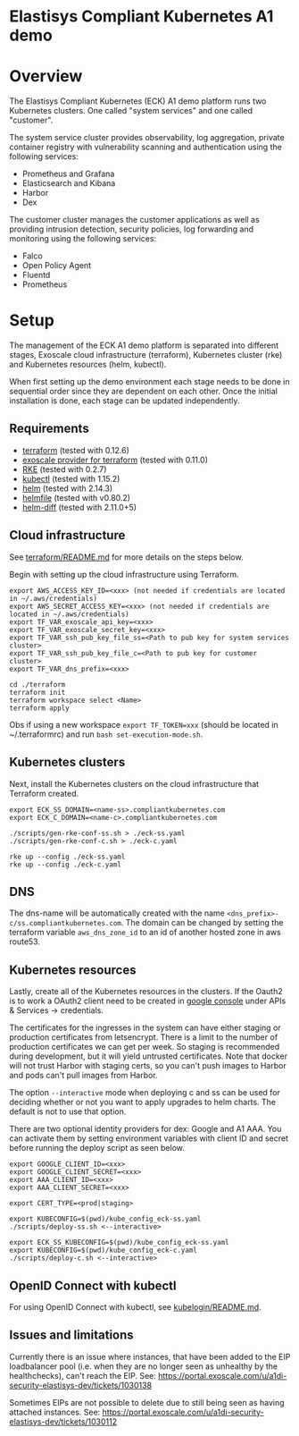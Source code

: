 Elastisys Compliant Kubernetes A1 demo
======================================

# Overview

The Elastisys Compliant Kubernetes (ECK) A1 demo platform runs two Kubernetes
clusters. One called "system services" and one called "customer".

The system service cluster provides observability, log aggregation,
private container registry with vulnerability scanning and authentication using
the following services:

* Prometheus and Grafana
* Elasticsearch and Kibana
* Harbor
* Dex

The customer cluster manages the customer applications as well as providing
intrusion detection, security policies, log forwarding and monitoring using the
following services:

* Falco
* Open Policy Agent
* Fluentd
* Prometheus

# Setup

The management of the ECK A1 demo platform is separated into different stages,
Exoscale cloud infrastructure (terraform), Kubernetes cluster (rke) and
Kubernetes resources (helm, kubectl).

When first setting up the demo environment each stage needs to be done in
sequential order since they are dependent on each other. Once the initial
installation is done, each stage can be updated independently.

## Requirements

- [terraform](https://www.terraform.io/downloads.html) (tested with 0.12.6)
- [exoscale provider for terraform](https://github.com/exoscale/terraform-provider-exoscale/releases) (tested with 0.11.0)
- [RKE](https://github.com/rancher/rke/releases) (tested with 0.2.7)
- [kubectl](https://github.com/kubernetes/kubernetes/releases) (tested with 1.15.2)
- [helm](https://github.com/helm/helm/releases) (tested with 2.14.3)
- [helmfile](https://github.com/roboll/helmfile) (tested with v0.80.2)
- [helm-diff](https://github.com/databus23/helm-diff) (tested with 2.11.0+5)

## Cloud infrastructure

See [terraform/README.md](terraform/README.md) for more details on the steps below.

Begin with setting up the cloud infrastructure using Terraform.

    export AWS_ACCESS_KEY_ID=<xxx> (not needed if credentials are located in ~/.aws/credentials)
    export AWS_SECRET_ACCESS_KEY=<xxx> (not needed if credentials are located in ~/.aws/credentials)
    export TF_VAR_exoscale_api_key=<xxx>
    export TF_VAR_exoscale_secret_key=<xxx>
    export TF_VAR_ssh_pub_key_file_ss=<Path to pub key for system services cluster>
    export TF_VAR_ssh_pub_key_file_c=<Path to pub key for customer cluster>
    export TF_VAR_dns_prefix=<xxx>

    cd ./terraform
    terraform init
    terraform workspace select <Name>
    terraform apply

Obs if using a new workspace `export TF_TOKEN=xxx` (should be located in ~/.terraformrc) and
run `bash set-execution-mode.sh`. 

## Kubernetes clusters

Next, install the Kubernetes clusters on the cloud infrastructure that
Terraform created.

    export ECK_SS_DOMAIN=<name-ss>.compliantkubernetes.com
    export ECK_C_DOMAIN=<name-c>.compliantkubernetes.com

    ./scripts/gen-rke-conf-ss.sh > ./eck-ss.yaml
    ./scripts/gen-rke-conf-c.sh > ./eck-c.yaml

    rke up --config ./eck-ss.yaml
    rke up --config ./eck-c.yaml

## DNS

The dns-name will be automatically created with the name `<dns_prefix>-c/ss.compliantkubernetes.com`.
The domain can be changed by setting the terraform variable `aws_dns_zone_id` to an id of another hosted zone
in aws route53.

## Kubernetes resources

Lastly, create all of the Kubernetes resources in the clusters.
If the Oauth2 is to work a OAuth2 client need to be created in [google console](https://console.cloud.google.com/apis/credentials) under
APIs & Services -> credentials.

The certificates for the ingresses in the system can have either staging or production certificates from letsencrypt.
There is a limit to the number of production certificates we can get per week. So staging is recommended during development, but it will yield untrusted certificates.
Note that docker will not trust Harbor with staging certs, so you can't push images to Harbor and pods can't pull images from Harbor.

The option `--interactive` mode when deploying c and ss can be used for deciding whether or not you want to apply upgrades to helm charts.
The default is not to use that option.

There are two optional identity providers for dex: Google and A1 AAA.
You can activate them by setting environment variables with client ID and secret before running the deploy script as seen below.


    export GOOGLE_CLIENT_ID=<xxx>
    export GOOGLE_CLIENT_SECRET=<xxx>
    export AAA_CLIENT_ID=<xxx>
    export AAA_CLIENT_SECRET=<xxx>

    export CERT_TYPE=<prod|staging>

    export KUBECONFIG=$(pwd)/kube_config_eck-ss.yaml
    ./scripts/deploy-ss.sh <--interactive>

    export ECK_SS_KUBECONFIG=$(pwd)/kube_config_eck-ss.yaml
    export KUBECONFIG=$(pwd)/kube_config_eck-c.yaml
    ./scripts/deploy-c.sh <--interactive>

## OpenID Connect with kubectl

For using OpenID Connect with kubectl, see
[kubelogin/README.md](kubelogin/README.md).

## Issues and limitations

Currently there is an issue where instances, that have been added to the EIP
loadbalancer pool (i.e. when they are no longer seen as unhealthy by the
healthchecks), can't reach the EIP.
See: https://portal.exoscale.com/u/a1di-security-elastisys-dev/tickets/1030138

Sometimes EIPs are not possible to delete due to still being seen as having
attached instances.
See: https://portal.exoscale.com/u/a1di-security-elastisys-dev/tickets/1030112
